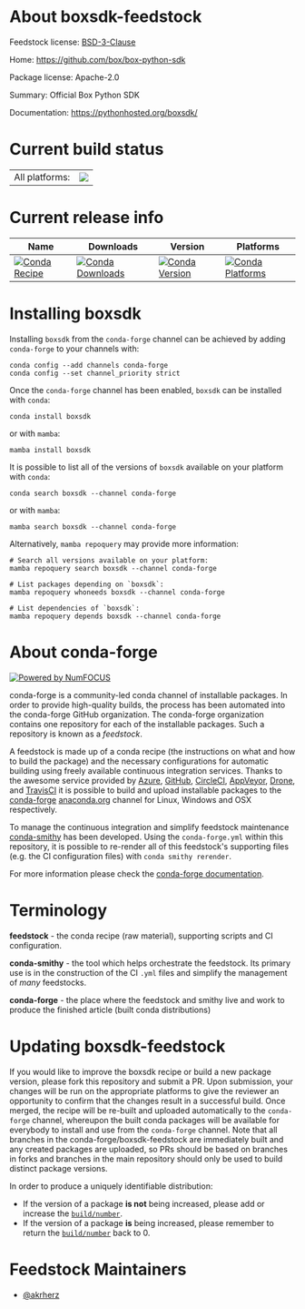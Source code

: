 About boxsdk-feedstock
======================

Feedstock license: [BSD-3-Clause](https://github.com/conda-forge/boxsdk-feedstock/blob/main/LICENSE.txt)

Home: https://github.com/box/box-python-sdk

Package license: Apache-2.0

Summary: Official Box Python SDK

Documentation: https://pythonhosted.org/boxsdk/

Current build status
====================


<table><tr><td>All platforms:</td>
    <td>
      <a href="https://dev.azure.com/conda-forge/feedstock-builds/_build/latest?definitionId=21187&branchName=main">
        <img src="https://dev.azure.com/conda-forge/feedstock-builds/_apis/build/status/boxsdk-feedstock?branchName=main">
      </a>
    </td>
  </tr>
</table>

Current release info
====================

| Name | Downloads | Version | Platforms |
| --- | --- | --- | --- |
| [![Conda Recipe](https://img.shields.io/badge/recipe-boxsdk-green.svg)](https://anaconda.org/conda-forge/boxsdk) | [![Conda Downloads](https://img.shields.io/conda/dn/conda-forge/boxsdk.svg)](https://anaconda.org/conda-forge/boxsdk) | [![Conda Version](https://img.shields.io/conda/vn/conda-forge/boxsdk.svg)](https://anaconda.org/conda-forge/boxsdk) | [![Conda Platforms](https://img.shields.io/conda/pn/conda-forge/boxsdk.svg)](https://anaconda.org/conda-forge/boxsdk) |

Installing boxsdk
=================

Installing `boxsdk` from the `conda-forge` channel can be achieved by adding `conda-forge` to your channels with:

```
conda config --add channels conda-forge
conda config --set channel_priority strict
```

Once the `conda-forge` channel has been enabled, `boxsdk` can be installed with `conda`:

```
conda install boxsdk
```

or with `mamba`:

```
mamba install boxsdk
```

It is possible to list all of the versions of `boxsdk` available on your platform with `conda`:

```
conda search boxsdk --channel conda-forge
```

or with `mamba`:

```
mamba search boxsdk --channel conda-forge
```

Alternatively, `mamba repoquery` may provide more information:

```
# Search all versions available on your platform:
mamba repoquery search boxsdk --channel conda-forge

# List packages depending on `boxsdk`:
mamba repoquery whoneeds boxsdk --channel conda-forge

# List dependencies of `boxsdk`:
mamba repoquery depends boxsdk --channel conda-forge
```


About conda-forge
=================

[![Powered by
NumFOCUS](https://img.shields.io/badge/powered%20by-NumFOCUS-orange.svg?style=flat&colorA=E1523D&colorB=007D8A)](https://numfocus.org)

conda-forge is a community-led conda channel of installable packages.
In order to provide high-quality builds, the process has been automated into the
conda-forge GitHub organization. The conda-forge organization contains one repository
for each of the installable packages. Such a repository is known as a *feedstock*.

A feedstock is made up of a conda recipe (the instructions on what and how to build
the package) and the necessary configurations for automatic building using freely
available continuous integration services. Thanks to the awesome service provided by
[Azure](https://azure.microsoft.com/en-us/services/devops/), [GitHub](https://github.com/),
[CircleCI](https://circleci.com/), [AppVeyor](https://www.appveyor.com/),
[Drone](https://cloud.drone.io/welcome), and [TravisCI](https://travis-ci.com/)
it is possible to build and upload installable packages to the
[conda-forge](https://anaconda.org/conda-forge) [anaconda.org](https://anaconda.org/)
channel for Linux, Windows and OSX respectively.

To manage the continuous integration and simplify feedstock maintenance
[conda-smithy](https://github.com/conda-forge/conda-smithy) has been developed.
Using the ``conda-forge.yml`` within this repository, it is possible to re-render all of
this feedstock's supporting files (e.g. the CI configuration files) with ``conda smithy rerender``.

For more information please check the [conda-forge documentation](https://conda-forge.org/docs/).

Terminology
===========

**feedstock** - the conda recipe (raw material), supporting scripts and CI configuration.

**conda-smithy** - the tool which helps orchestrate the feedstock.
                   Its primary use is in the construction of the CI ``.yml`` files
                   and simplify the management of *many* feedstocks.

**conda-forge** - the place where the feedstock and smithy live and work to
                  produce the finished article (built conda distributions)


Updating boxsdk-feedstock
=========================

If you would like to improve the boxsdk recipe or build a new
package version, please fork this repository and submit a PR. Upon submission,
your changes will be run on the appropriate platforms to give the reviewer an
opportunity to confirm that the changes result in a successful build. Once
merged, the recipe will be re-built and uploaded automatically to the
`conda-forge` channel, whereupon the built conda packages will be available for
everybody to install and use from the `conda-forge` channel.
Note that all branches in the conda-forge/boxsdk-feedstock are
immediately built and any created packages are uploaded, so PRs should be based
on branches in forks and branches in the main repository should only be used to
build distinct package versions.

In order to produce a uniquely identifiable distribution:
 * If the version of a package **is not** being increased, please add or increase
   the [``build/number``](https://docs.conda.io/projects/conda-build/en/latest/resources/define-metadata.html#build-number-and-string).
 * If the version of a package **is** being increased, please remember to return
   the [``build/number``](https://docs.conda.io/projects/conda-build/en/latest/resources/define-metadata.html#build-number-and-string)
   back to 0.

Feedstock Maintainers
=====================

* [@akrherz](https://github.com/akrherz/)

